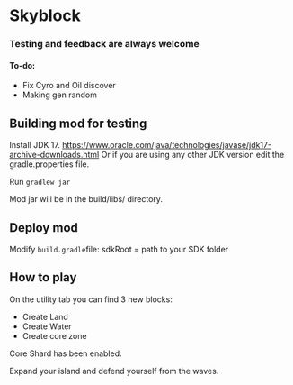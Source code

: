 # Skyblock
### Testing and feedback are always welcome
#### To-do:
* Fix Cyro and Oil discover
* Making gen random

## Building mod for testing
Install JDK 17. https://www.oracle.com/java/technologies/javase/jdk17-archive-downloads.html
Or if you are using any other JDK version edit the gradle.properties file.

Run `gradlew jar`

Mod jar will be in the build/libs/ directory.

## Deploy mod
Modify `build.gradle`file:
sdkRoot = path to your SDK folder


## How to play
On the utility tab you can find 3 new blocks:
* Create Land
* Create Water
* Create core zone

Core Shard has been enabled.

Expand your island and defend yourself from the waves.

